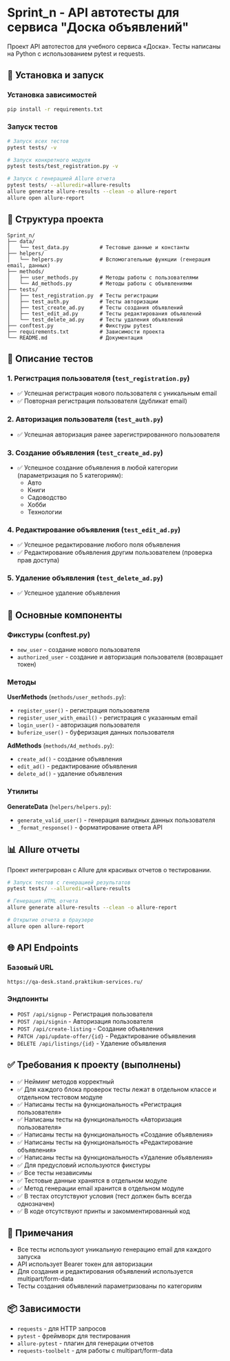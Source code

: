 # Sprint_n - API автотесты для сервиса "Доска объявлений"

Проект API автотестов для учебного сервиса «Доска». Тесты написаны на Python с использованием pytest и requests.

## 🚀 Установка и запуск

### Установка зависимостей
```bash
pip install -r requirements.txt
```

### Запуск тестов
```bash
# Запуск всех тестов
pytest tests/ -v

# Запуск конкретного модуля
pytest tests/test_registration.py -v

# Запуск с генерацией Allure отчета
pytest tests/ --alluredir=allure-results
allure generate allure-results --clean -o allure-report
allure open allure-report
```

## 📁 Структура проекта

```
Sprint_n/
├── data/
│   └── test_data.py          # Тестовые данные и константы
├── helpers/
│   └── helpers.py            # Вспомогательные функции (генерация email, данных)
├── methods/
│   ├── user_methods.py       # Методы работы с пользователями
│   └── Ad_methods.py         # Методы работы с объявлениями
├── tests/
│   ├── test_registration.py  # Тесты регистрации
│   ├── test_auth.py          # Тесты авторизации
│   ├── test_create_ad.py     # Тесты создания объявлений
│   ├── test_edit_ad.py       # Тесты редактирования объявлений
│   └── test_delete_ad.py     # Тесты удаления объявлений
├── conftest.py               # Фикстуры pytest
├── requirements.txt          # Зависимости проекта
└── README.md                 # Документация
```

## 🧪 Описание тестов

### 1. Регистрация пользователя (`test_registration.py`)
- ✅ Успешная регистрация нового пользователя с уникальным email
- ✅ Повторная регистрация пользователя (дубликат email)

### 2. Авторизация пользователя (`test_auth.py`)
- ✅ Успешная авторизация ранее зарегистрированного пользователя

### 3. Создание объявления (`test_create_ad.py`)
- ✅ Успешное создание объявления в любой категории (параметризация по 5 категориям):
  - Авто
  - Книги
  - Садоводство
  - Хобби
  - Технологии

### 4. Редактирование объявления (`test_edit_ad.py`)
- ✅ Успешное редактирование любого поля объявления
- ✅ Редактирование объявления другим пользователем (проверка прав доступа)

### 5. Удаление объявления (`test_delete_ad.py`)
- ✅ Успешное удаление объявления

## 🔧 Основные компоненты

### Фикстуры (conftest.py)
- `new_user` - создание нового пользователя
- `authorized_user` - создание и авторизация пользователя (возвращает токен)

### Методы
**UserMethods** (`methods/user_methods.py`):
- `register_user()` - регистрация пользователя
- `register_user_with_email()` - регистрация с указанным email
- `login_user()` - авторизация пользователя
- `buferize_user()` - буферизация данных пользователя

**AdMethods** (`methods/Ad_methods.py`):
- `create_ad()` - создание объявления
- `edit_ad()` - редактирование объявления
- `delete_ad()` - удаление объявления

### Утилиты
**GenerateData** (`helpers/helpers.py`):
- `generate_valid_user()` - генерация валидных данных пользователя
- `_format_response()` - форматирование ответа API

## 📊 Allure отчеты

Проект интегрирован с Allure для красивых отчетов о тестировании.

```bash
# Запуск тестов с генерацией результатов
pytest tests/ --alluredir=allure-results

# Генерация HTML отчета
allure generate allure-results --clean -o allure-report

# Открытие отчета в браузере
allure open allure-report
```

## 🌐 API Endpoints

### Базовый URL
```
https://qa-desk.stand.praktikum-services.ru/
```

### Эндпоинты
- `POST /api/signup` - Регистрация пользователя
- `POST /api/signin` - Авторизация пользователя
- `POST /api/create-listing` - Создание объявления
- `PATCH /api/update-offer/{id}` - Редактирование объявления
- `DELETE /api/listings/{id}` - Удаление объявления

## ✅ Требования к проекту (выполнены)

- ✅ Нейминг методов корректный
- ✅ Для каждого блока проверок тесты лежат в отдельном классе и отдельном тестовом модуле
- ✅ Написаны тесты на функциональность «Регистрация пользователя»
- ✅ Написаны тесты на функциональность «Авторизация пользователя»
- ✅ Написаны тесты на функциональность «Создание объявления»
- ✅ Написаны тесты на функциональность «Редактирование объявления»
- ✅ Написаны тесты на функциональность «Удаление объявления»
- ✅ Для предусловий используются фикстуры
- ✅ Все тесты независимы
- ✅ Тестовые данные хранятся в отдельном модуле
- ✅ Метод генерации email хранится в отдельном модуле
- ✅ В тестах отсутствуют условия (тест должен быть всегда однозначен)
- ✅ В коде отсутствуют принты и закомментированный код

## 📝 Примечания

- Все тесты используют уникальную генерацию email для каждого запуска
- API использует Bearer токен для авторизации
- Для создания и редактирования объявлений используется multipart/form-data
- Тесты создания объявлений параметризованы по категориям

## 📦 Зависимости

- `requests` - для HTTP запросов
- `pytest` - фреймворк для тестирования
- `allure-pytest` - плагин для генерации отчетов
- `requests-toolbelt` - для работы с multipart/form-data

